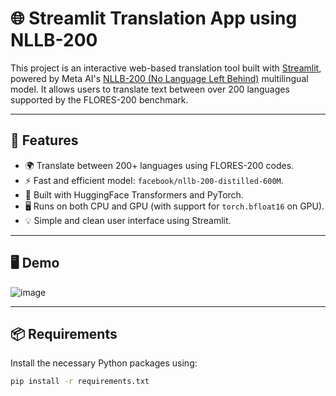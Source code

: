 # 🌐 Streamlit Translation App using NLLB-200

This project is an interactive web-based translation tool built with [Streamlit](https://streamlit.io/), powered by Meta AI's [NLLB-200 (No Language Left Behind)](https://huggingface.co/facebook/nllb-200-distilled-600M) multilingual model. 
It allows users to translate text between over 200 languages supported by the FLORES-200 benchmark.

---

## 🚀 Features

- 🌍 Translate between 200+ languages using FLORES-200 codes.
- ⚡ Fast and efficient model: `facebook/nllb-200-distilled-600M`.
- 🧠 Built with HuggingFace Transformers and PyTorch.
- 🖥️ Runs on both CPU and GPU (with support for `torch.bfloat16` on GPU).
- 💡 Simple and clean user interface using Streamlit.

---

## 🖥️ Demo

![image](https://github.com/user-attachments/assets/09c05627-02af-4ddc-a39c-b33ba0504222)



---

## 📦 Requirements

Install the necessary Python packages using:

```bash
pip install -r requirements.txt

